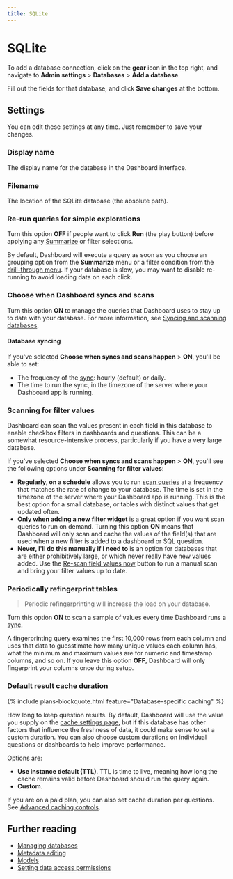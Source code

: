 ```yaml
---
title: SQLite
---
```


# SQLite

To add a database connection, click on the **gear** icon in the top right, and navigate to **Admin settings** > **Databases** > **Add a database**.

Fill out the fields for that database, and click **Save changes** at the bottom.

## Settings

You can edit these settings at any time. Just remember to save your changes.

### Display name

The display name for the database in the Dashboard interface.

### Filename

The location of the SQLite database (the absolute path).

### Re-run queries for simple explorations

Turn this option **OFF** if people want to click **Run** (the play button) before applying any [Summarize](../../questions/query-builder/introduction.md#grouping-your-metrics) or filter selections.

By default, Dashboard will execute a query as soon as you choose an grouping option from the **Summarize** menu or a filter condition from the [drill-through menu](https://www.metabase.com/learn/questions/drill-through). If your database is slow, you may want to disable re-running to avoid loading data on each click.

### Choose when Dashboard syncs and scans

Turn this option **ON** to manage the queries that Dashboard uses to stay up to date with your database. For more information, see [Syncing and scanning databases](../sync-scan.md).

#### Database syncing

If you've selected **Choose when syncs and scans happen** > **ON**, you'll be able to set:

- The frequency of the [sync](../sync-scan.md#how-database-syncs-work): hourly (default) or daily.
- The time to run the sync, in the timezone of the server where your Dashboard app is running.

### Scanning for filter values

Dashboard can scan the values present in each field in this database to enable checkbox filters in dashboards and questions. This can be a somewhat resource-intensive process, particularly if you have a very large database.

If you've selected **Choose when syncs and scans happen** > **ON**, you'll see the following options under **Scanning for filter values**:

- **Regularly, on a schedule** allows you to run [scan queries](../sync-scan.md#how-database-scans-work) at a frequency that matches the rate of change to your database. The time is set in the timezone of the server where your Dashboard app is running. This is the best option for a small database, or tables with distinct values that get updated often.
- **Only when adding a new filter widget** is a great option if you want scan queries to run on demand. Turning this option **ON** means that Dashboard will only scan and cache the values of the field(s) that are used when a new filter is added to a dashboard or SQL question.
- **Never, I'll do this manually if I need to** is an option for databases that are either prohibitively large, or which never really have new values added. Use the [Re-scan field values now](../sync-scan.md#manually-scanning-column-values) button to run a manual scan and bring your filter values up to date.

### Periodically refingerprint tables

> Periodic refingerprinting will increase the load on your database.

Turn this option **ON** to scan a sample of values every time Dashboard runs a [sync](../sync-scan.md#how-database-syncs-work).

A fingerprinting query examines the first 10,000 rows from each column and uses that data to guesstimate how many unique values each column has, what the minimum and maximum values are for numeric and timestamp columns, and so on. If you leave this option **OFF**, Dashboard will only fingerprint your columns once during setup.

### Default result cache duration

{% include plans-blockquote.html feature="Database-specific caching" %}

How long to keep question results. By default, Dashboard will use the value you supply on the [cache settings page](../../configuring-metabase/caching.md), but if this database has other factors that influence the freshness of data, it could make sense to set a custom duration. You can also choose custom durations on individual questions or dashboards to help improve performance.

Options are:

- **Use instance default (TTL)**. TTL is time to live, meaning how long the cache remains valid before Dashboard should run the query again.
- **Custom**.

If you are on a paid plan, you can also set cache duration per questions. See [Advanced caching controls](../../configuring-metabase/caching.md#advanced-caching-controls).

## Further reading

- [Managing databases](../../databases/connecting.md)
- [Metadata editing](../../data-modeling/metadata-editing.md)
- [Models](../../data-modeling/models.md)
- [Setting data access permissions](../../permissions/data.md)
